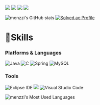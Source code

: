 <a href="https://github.com/menzzi" target="_blank"><img src="https://img.shields.io/badge/Github-181717?style=flat-square&logo=GitHub&logoColor=white"/></a> 
<a href="https://www.instagram.com/rozymin_/" target="_blank"><img src="https://img.shields.io/badge/instagram-E4405F?style=flat-square&logo=Instagram&logoColor=white"/></a>
<a href="https://blog.naver.com/minmin3927" target="_blank"><img src="https://img.shields.io/badge/naver.blog-03C75A?style=flat-square&logo=Naver&logoColor=white"/></a> 
<a href="https://www.notion.so/3edce5e1cb374b06943643c896e2749e" target="_blank"><img src="https://img.shields.io/badge/Notion-000000?style=flat-square&logo=Notion&logoColor=white"/></a> 

![menzzi's GitHub stats](https://github-readme-stats.vercel.app/api?username=menzzi&show_icons=true&theme=panda)
[![Solved.ac Profile](http://mazassumnida.wtf/api/v2/generate_badge?boj=minmin3927)](https://solved.ac/minmin3927/)

# 💪Skills
### Platforms & Languages
![Java](https://img.shields.io/badge/Java-007396.svg?&style=for-the-badge&logo=Java&logoColor=white)
![C](https://img.shields.io/badge/C-A8B9CC.svg?&style=for-the-badge&logo=Java&logoColor=white)
![Spring](https://img.shields.io/badge/Spring-6DB33F.svg?&style=for-the-badge&logo=Spring&logoColor=white)
![MySQL](https://img.shields.io/badge/MySQL-4479A1.svg?&style=for-the-badge&logo=MySQL&logoColor=white)

### Tools
![Eclipse IDE](https://img.shields.io/badge/Eclipse%20IDE-2C2255.svg?&style=for-the-badge&logo=Eclipse%20IDE&logoColor=white)
<img src="https://img.shields.io/badge/IntelliJ IDEA-000000?style=for-the-badge&logo=IntelliJ IDEA&logoColor=white">
![Visual Studio Code](https://img.shields.io/badge/Visual%20Studio%20Code-007ACC.svg?&style=for-the-badge&logo=Visual%20Studio%20Code&logoColor=white)


![menzzi's Most Used Languages](https://github-readme-stats.vercel.app/api/top-langs/?username=menzzi&langs_count=8)



<!--
**menzzi/menzzi** is a ✨ _special_ ✨ repository because its `README.md` (this file) appears on your GitHub profile.
Here are some ideas to get you started:
- 🔭 I’m currently working on ...
- 🌱 I’m currently learning ...
- 👯 I’m looking to collaborate on ...
- 🤔 I’m looking for help with ...
- 💬 Ask me about ...
- 📫 How to reach me: ...
- 😄 Pronouns: ...
-->
